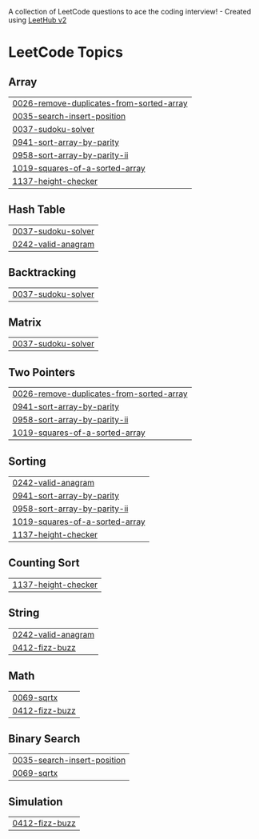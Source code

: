 A collection of LeetCode questions to ace the coding interview! - Created using [LeetHub v2](https://github.com/arunbhardwaj/LeetHub-2.0)
<!---LeetCode Topics Start-->
# LeetCode Topics
## Array
|  |
| ------- |
| [0026-remove-duplicates-from-sorted-array](https://github.com/Varshit2448/Leetcode/tree/master/0026-remove-duplicates-from-sorted-array) |
| [0035-search-insert-position](https://github.com/Varshit2448/Leetcode/tree/master/0035-search-insert-position) |
| [0037-sudoku-solver](https://github.com/Varshit2448/Leetcode/tree/master/0037-sudoku-solver) |
| [0941-sort-array-by-parity](https://github.com/Varshit2448/Leetcode/tree/master/0941-sort-array-by-parity) |
| [0958-sort-array-by-parity-ii](https://github.com/Varshit2448/Leetcode/tree/master/0958-sort-array-by-parity-ii) |
| [1019-squares-of-a-sorted-array](https://github.com/Varshit2448/Leetcode/tree/master/1019-squares-of-a-sorted-array) |
| [1137-height-checker](https://github.com/Varshit2448/Leetcode/tree/master/1137-height-checker) |
## Hash Table
|  |
| ------- |
| [0037-sudoku-solver](https://github.com/Varshit2448/Leetcode/tree/master/0037-sudoku-solver) |
| [0242-valid-anagram](https://github.com/Varshit2448/Leetcode/tree/master/0242-valid-anagram) |
## Backtracking
|  |
| ------- |
| [0037-sudoku-solver](https://github.com/Varshit2448/Leetcode/tree/master/0037-sudoku-solver) |
## Matrix
|  |
| ------- |
| [0037-sudoku-solver](https://github.com/Varshit2448/Leetcode/tree/master/0037-sudoku-solver) |
## Two Pointers
|  |
| ------- |
| [0026-remove-duplicates-from-sorted-array](https://github.com/Varshit2448/Leetcode/tree/master/0026-remove-duplicates-from-sorted-array) |
| [0941-sort-array-by-parity](https://github.com/Varshit2448/Leetcode/tree/master/0941-sort-array-by-parity) |
| [0958-sort-array-by-parity-ii](https://github.com/Varshit2448/Leetcode/tree/master/0958-sort-array-by-parity-ii) |
| [1019-squares-of-a-sorted-array](https://github.com/Varshit2448/Leetcode/tree/master/1019-squares-of-a-sorted-array) |
## Sorting
|  |
| ------- |
| [0242-valid-anagram](https://github.com/Varshit2448/Leetcode/tree/master/0242-valid-anagram) |
| [0941-sort-array-by-parity](https://github.com/Varshit2448/Leetcode/tree/master/0941-sort-array-by-parity) |
| [0958-sort-array-by-parity-ii](https://github.com/Varshit2448/Leetcode/tree/master/0958-sort-array-by-parity-ii) |
| [1019-squares-of-a-sorted-array](https://github.com/Varshit2448/Leetcode/tree/master/1019-squares-of-a-sorted-array) |
| [1137-height-checker](https://github.com/Varshit2448/Leetcode/tree/master/1137-height-checker) |
## Counting Sort
|  |
| ------- |
| [1137-height-checker](https://github.com/Varshit2448/Leetcode/tree/master/1137-height-checker) |
## String
|  |
| ------- |
| [0242-valid-anagram](https://github.com/Varshit2448/Leetcode/tree/master/0242-valid-anagram) |
| [0412-fizz-buzz](https://github.com/Varshit2448/Leetcode/tree/master/0412-fizz-buzz) |
## Math
|  |
| ------- |
| [0069-sqrtx](https://github.com/Varshit2448/Leetcode/tree/master/0069-sqrtx) |
| [0412-fizz-buzz](https://github.com/Varshit2448/Leetcode/tree/master/0412-fizz-buzz) |
## Binary Search
|  |
| ------- |
| [0035-search-insert-position](https://github.com/Varshit2448/Leetcode/tree/master/0035-search-insert-position) |
| [0069-sqrtx](https://github.com/Varshit2448/Leetcode/tree/master/0069-sqrtx) |
## Simulation
|  |
| ------- |
| [0412-fizz-buzz](https://github.com/Varshit2448/Leetcode/tree/master/0412-fizz-buzz) |
<!---LeetCode Topics End-->